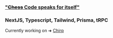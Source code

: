 ### ["~~Chess~~ Code speaks for itself"](https://youtu.be/fxe0o2pCGwo?t=24)
### NextJS, Typescript, Tailwind, Prisma, tRPC
Currently working on ➜ [Chirp](https://github.com/Apestein/chirp)


